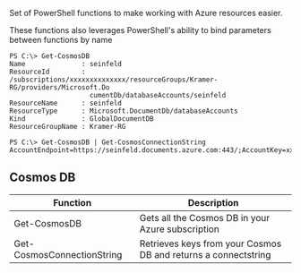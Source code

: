 Set of PowerShell functions to make working with Azure resources easier.

These functions also leverages PowerShell's ability to bind parameters between functions by name

```
PS C:\> Get-CosmosDB
Name              : seinfeld
ResourceId        : /subscriptions/xxxxxxxxxxxxxx/resourceGroups/Kramer-RG/providers/Microsoft.Do
                    cumentDb/databaseAccounts/seinfeld
ResourceName      : seinfeld
ResourceType      : Microsoft.DocumentDb/databaseAccounts
Kind              : GlobalDocumentDB
ResourceGroupName : Kramer-RG

PS C:\> Get-CosmosDB | Get-CosmosConnectionString
AccountEndpoint=https://seinfeld.documents.azure.com:443/;AccountKey=xxxxxxxx;Database=seinfeld

````

## Cosmos DB
| Function | Description|
|---|---|
|Get-CosmosDB|Gets all the Cosmos DB in your Azure subscription
|Get-CosmosConnectionString|Retrieves keys from your Cosmos DB and returns a connectstring
